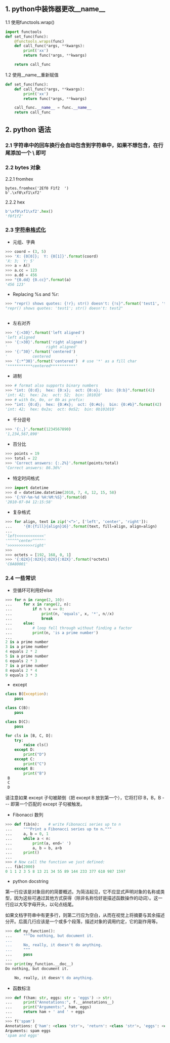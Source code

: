 

## 1. python中装饰器更改__name__
1.1 使用functools.wrap()
```python
import functools
def set_func(func):
    @functools.wraps(func)
    def call_func(*args, **kwargs):
        print('xx')
        return func(*args, **kwargs)

    return call_func

```
1.2  使用__name__重新赋值
````python
def set_func(func):
    def call_func(*args, **kwargs):
        print('xx')
        return func(*args, **kwargs)

    call_func.__name__ = func.__name__
    return call_func


````

## 2. python 语法

### 2.1 字符串中的回车换行会自动包含到字符串中，如果不想包含，在行尾添加一个 \ 即可
### 2.2 bytes 对象 
2.2.1 fromhex
```
bytes.fromhex('2Ef0 F1f2  ')
b'.\xf0\xf1\xf2'
```
2.2.2 hex 
```python
b'\xf0\xf1\xf2'.hex()
'f0f1f2'
```
### 2.3  [ 字符串格式化 ](https://docs.python.org/zh-cn/3/library/string.html#formatstrings )
- 元组、字典
```python
>>> coord = (3, 5)
>>> 'X: {0[0]};  Y: {0[1]}'.format(coord)
'X: 3;  Y: 5'
>>> a = A()
>>> a.cc = 123
>>> a.dd = 456
>>> "{0.dd} {0.cc}".format(a)
'456 123'
```
-  Replacing %s and %r:

```python
>>> "repr() shows quotes: {!r}; str() doesn't: {!s}".format('test1', 'test2')
"repr() shows quotes: 'test1'; str() doesn't: test2"
    
```
- 左右对齐 
```python
>>> '{:<30}'.format('left aligned')
'left aligned                  '
>>> '{:>30}'.format('right aligned')
'                 right aligned'
>>> '{:^30}'.format('centered')
'           centered           '
>>> '{:*^30}'.format('centered')  # use '*' as a fill char
'***********centered***********'
```
- 进制
```python
>>> # format also supports binary numbers
>>> "int: {0:d};  hex: {0:x};  oct: {0:o};  bin: {0:b}".format(42)
'int: 42;  hex: 2a;  oct: 52;  bin: 101010'
>>> # with 0x, 0o, or 0b as prefix:
>>> "int: {0:d};  hex: {0:#x};  oct: {0:#o};  bin: {0:#b}".format(42)
'int: 42;  hex: 0x2a;  oct: 0o52;  bin: 0b101010'
```
- 千分逗号
```python
>>> '{:,}'.format(1234567890)
'1,234,567,890'
```
- 百分比
```python
>>> points = 19
>>> total = 22
>>> 'Correct answers: {:.2%}'.format(points/total)
'Correct answers: 86.36%'
```
- 特定时间格式
```python
>>> import datetime
>>> d = datetime.datetime(2010, 7, 4, 12, 15, 58)
>>> '{:%Y-%m-%d %H:%M:%S}'.format(d)
'2010-07-04 12:15:58'
```
- 复杂格式
```python
>>> for align, text in zip('<^>', ['left', 'center', 'right']):
...     '{0:{fill}{align}16}'.format(text, fill=align, align=align)
...
'left<<<<<<<<<<<<'
'^^^^^center^^^^^'
'>>>>>>>>>>>right'
>>>
>>> octets = [192, 168, 0, 1]
>>> '{:02X}{:02X}{:02X}{:02X}'.format(*octets)
'C0A80001'
```

### 2.4 一些常识

- 空循环可利用好else
```python
>>> for n in range(2, 10):
...     for x in range(2, n):
...         if n % x == 0:
...             print(n, 'equals', x, '*', n//x)
...             break
...     else:
...         # loop fell through without finding a factor
...         print(n, 'is a prime number')
...
2 is a prime number
3 is a prime number
4 equals 2 * 2
5 is a prime number
6 equals 2 * 3
7 is a prime number
8 equals 2 * 4
9 equals 3 * 3
```

- except
```python
class B(Exception):
    pass

class C(B):
    pass

class D(C):
    pass

for cls in [B, C, D]:
    try:
        raise cls()
    except D:
        print("D")
    except C:
        print("C")
    except B:
        print("B")
 B
 C
 D 
```
请注意如果 except 子句被颠倒（把 except B 放到第一个），它将打印 B，B，B --- 即第一个匹配的 except 子句被触发。

-  Fibonacci 数列
```python
>>> def fib(n):    # write Fibonacci series up to n
...     """Print a Fibonacci series up to n."""
...     a, b = 0, 1
...     while a < n:
...         print(a, end=' ')
...         a, b = b, a+b
...     print()
...
>>> # Now call the function we just defined:
... fib(2000)
0 1 1 2 3 5 8 13 21 34 55 89 144 233 377 610 987 1597
```
- python docstring

第一行应该是对象目的的简要概述。为简洁起见，它不应显式声明对象的名称或类型，因为这些可通过其他方式获得（除非名称恰好是描述函数操作的动词）。这一行应以大写字母开头，以句点结尾。

如果文档字符串中有更多行，则第二行应为空白，从而在视觉上将摘要与其余描述分开。后面几行应该是一个或多个段落，描述对象的调用约定，它的副作用等。

```python
>>> def my_function():
...     """Do nothing, but document it.
...
...     No, really, it doesn't do anything.
...     """
...     pass
...
>>> print(my_function.__doc__)
Do nothing, but document it.

    No, really, it doesn't do anything.
```

- 函数标注

```python
>>> def f(ham: str, eggs: str = 'eggs') -> str:
...     print("Annotations:", f.__annotations__)
...     print("Arguments:", ham, eggs)
...     return ham + ' and ' + eggs
...
>>> f('spam')
Annotations: {'ham': <class 'str'>, 'return': <class 'str'>, 'eggs': <class 'str'>}
Arguments: spam eggs
'spam and eggs'
```

